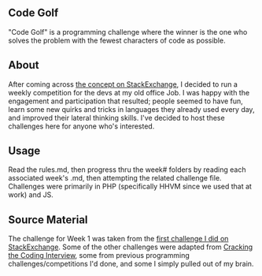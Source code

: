 ## Code Golf

"Code Golf" is a programming challenge where the winner is the one who solves the problem with the fewest characters of code as possible.

## About

After coming across [the concept on StackExchange](https://codegolf.stackexchange.com/), I decided to run a weekly competition for the devs at my old office Job. I was happy with the engagement and participation that resulted; people seemed to have fun, learn some new quirks and tricks in languages they already used every day, and improved their lateral thinking skills. I've decided to host these challenges here for anyone who's interested.

## Usage

Read the rules.md, then progress thru the week# folders by reading each associated week's .md, then attempting the related challenge file. Challenges were primarily in PHP (specifically HHVM since we used that at work) and JS.

## Source Material

The challenge for Week 1 was taken from the [first challenge I did on StackExchange](https://codegolf.stackexchange.com/questions/116507/turn-me-22-5-with-a-rose/116519). Some of the other challenges were adapted from [Cracking the Coding Interview](https://www.amazon.ca/Cracking-Coding-Interview-Programming-Questions/dp/0984782850), some from previous programming challenges/competitions I'd done, and some I simply pulled out of my brain.

